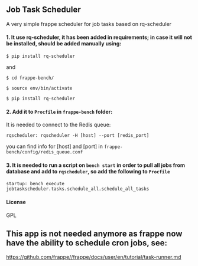 ## Job Task Scheduler

A very simple frappe scheduler for job tasks based on rq-scheduler


#### 1. It use **rq-scheduler**, it has been added in requirements; in case it will not be installed, should be added manually using:

`$ pip install rq-scheduler`

and

`$ cd frappe-bench/`

`$ source env/bin/activate`

`$ pip install rq-scheduler`


#### 2. Add it to `Procfile` in `frappe-bench` folder:

It is needed to connect to the Redis queue:

`rqscheduler: rqscheduler -H [host] --port [redis_port]`

you can find info for [host] and [port] in `frappe-bench/config/redis_queue.conf`

#### 3. It is needed to run a script on `bench start` in order to pull all jobs from database and add to `rqscheduler`, so add the following to `Procfile`

`startup: bench execute jobtaskscheduler.tasks.schedule_all.schedule_all_tasks`

#### License

GPL

## This app is not needed anymore as frappe now have the ability to schedule cron jobs, see: 

https://github.com/frappe//frappe/docs/user/en/tutorial/task-runner.md
